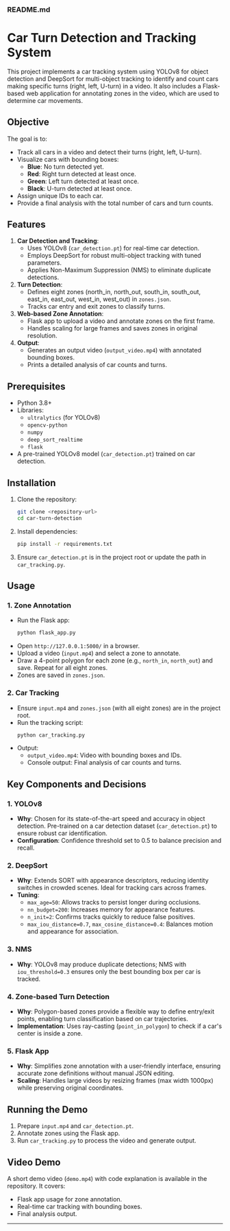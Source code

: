 ### README.md

# Car Turn Detection and Tracking System

This project implements a car tracking system using YOLOv8 for object detection and DeepSort for multi-object tracking to identify and count cars making specific turns (right, left, U-turn) in a video. It also includes a Flask-based web application for annotating zones in the video, which are used to determine car movements.

## Objective
The goal is to:
- Track all cars in a video and detect their turns (right, left, U-turn).
- Visualize cars with bounding boxes:
  - **Blue**: No turn detected yet.
  - **Red**: Right turn detected at least once.
  - **Green**: Left turn detected at least once.
  - **Black**: U-turn detected at least once.
- Assign unique IDs to each car.
- Provide a final analysis with the total number of cars and turn counts.

## Features
1. **Car Detection and Tracking**:
   - Uses YOLOv8 (`car_detection.pt`) for real-time car detection.
   - Employs DeepSort for robust multi-object tracking with tuned parameters.
   - Applies Non-Maximum Suppression (NMS) to eliminate duplicate detections.
2. **Turn Detection**:
   - Defines eight zones (north_in, north_out, south_in, south_out, east_in, east_out, west_in, west_out) in `zones.json`.
   - Tracks car entry and exit zones to classify turns.
3. **Web-based Zone Annotation**:
   - Flask app to upload a video and annotate zones on the first frame.
   - Handles scaling for large frames and saves zones in original resolution.
4. **Output**:
   - Generates an output video (`output_video.mp4`) with annotated bounding boxes.
   - Prints a detailed analysis of car counts and turns.

## Prerequisites
- Python 3.8+
- Libraries:
  - `ultralytics` (for YOLOv8)
  - `opencv-python`
  - `numpy`
  - `deep_sort_realtime`
  - `flask`
- A pre-trained YOLOv8 model (`car_detection.pt`) trained on car detection.

## Installation
1. Clone the repository:
   ```bash
   git clone <repository-url>
   cd car-turn-detection
   ```
2. Install dependencies:
   ```bash
   pip install -r requirements.txt
   ```
3. Ensure `car_detection.pt` is in the project root or update the path in `car_tracking.py`.

## Usage
### 1. Zone Annotation
- Run the Flask app:
  ```bash
  python flask_app.py
  ```
- Open `http://127.0.0.1:5000/` in a browser.
- Upload a video (`input.mp4`) and select a zone to annotate.
- Draw a 4-point polygon for each zone (e.g., `north_in`, `north_out`) and save. Repeat for all eight zones.
- Zones are saved in `zones.json`.

### 2. Car Tracking
- Ensure `input.mp4` and `zones.json` (with all eight zones) are in the project root.
- Run the tracking script:
  ```bash
  python car_tracking.py
  ```
- Output:
  - `output_video.mp4`: Video with bounding boxes and IDs.
  - Console output: Final analysis of car counts and turns.


## Key Components and Decisions
### 1. YOLOv8
- **Why**: Chosen for its state-of-the-art speed and accuracy in object detection. Pre-trained on a car detection dataset (`car_detection.pt`) to ensure robust car identification.
- **Configuration**: Confidence threshold set to 0.5 to balance precision and recall.

### 2. DeepSort
- **Why**: Extends SORT with appearance descriptors, reducing identity switches in crowded scenes. Ideal for tracking cars across frames.
- **Tuning**: 
  - `max_age=50`: Allows tracks to persist longer during occlusions.
  - `nn_budget=200`: Increases memory for appearance features.
  - `n_init=2`: Confirms tracks quickly to reduce false positives.
  - `max_iou_distance=0.7`, `max_cosine_distance=0.4`: Balances motion and appearance for association.

### 3. NMS
- **Why**: YOLOv8 may produce duplicate detections; NMS with `iou_threshold=0.3` ensures only the best bounding box per car is tracked.

### 4. Zone-based Turn Detection
- **Why**: Polygon-based zones provide a flexible way to define entry/exit points, enabling turn classification based on car trajectories.
- **Implementation**: Uses ray-casting (`point_in_polygon`) to check if a car's center is inside a zone.

### 5. Flask App
- **Why**: Simplifies zone annotation with a user-friendly interface, ensuring accurate zone definitions without manual JSON editing.
- **Scaling**: Handles large videos by resizing frames (max width 1000px) while preserving original coordinates.

## Running the Demo
1. Prepare `input.mp4` and `car_detection.pt`.
2. Annotate zones using the Flask app.
3. Run `car_tracking.py` to process the video and generate output.

## Video Demo
A short demo video (`demo.mp4`) with code explanation is available in the repository. It covers:
- Flask app usage for zone annotation.
- Real-time car tracking with bounding boxes.
- Final analysis output.
---
